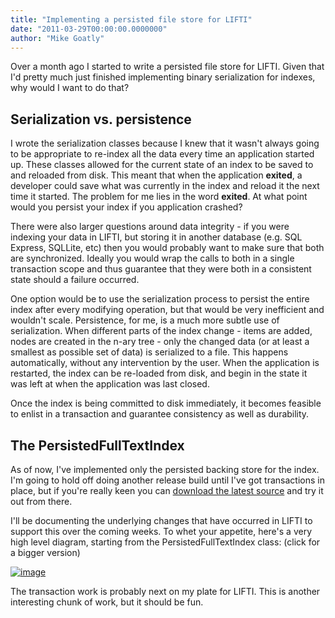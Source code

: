 ```yaml
---
title: "Implementing a persisted file store for LIFTI"
date: "2011-03-29T00:00:00.0000000"
author: "Mike Goatly"
---
```

Over a month ago I started to write a persisted file store for
LIFTI\. Given that I'd pretty much just finished implementing binary
serialization for indexes\, why would I want to do that?

## Serialization vs\. persistence

I wrote the serialization classes because I knew that it wasn't
always going to be appropriate to re\-index all the data every time
an application started up\. These classes allowed for the current
state of an index to be saved to and reloaded from disk\. This meant
that when the application **exited**\, a developer
could save what was currently in the index and reload it the next
time it started\. The problem for me lies in the word
**exited**\. At what point would you persist your index
if you application crashed?

There were also larger questions around data integrity \- if you
were indexing your data in LIFTI\, but storing it in another
database \(e\.g\. SQL Express\, SQLLite\, etc\) then you would probably
want to make sure that both are synchronized\. Ideally you would
wrap the calls to both in a single transaction scope and thus
guarantee that they were both in a consistent state should a
failure occurred\.

One option would be to use the serialization process to persist
the entire index after every modifying operation\, but that would be
very inefficient and wouldn't scale\. Persistence\, for me\, is a much
more subtle use of serialization\. When different parts of the index
change \- items are added\, nodes are created in the n\-ary tree \-
only the changed data \(or at least a smallest as possible set of
data\) is serialized to a file\. This happens automatically\, without
any intervention by the user\. When the application is restarted\,
the index can be re\-loaded from disk\, and begin in the state it was
left at when the application was last closed\.

Once the index is being committed to disk immediately\, it
becomes feasible to enlist in a transaction and guarantee
consistency as well as durability\.

## The PersistedFullTextIndex

As of now\, I've implemented only the persisted backing store for
the index\. I'm going to hold off doing another release build until
I've got transactions in place\, but if you're really keen you can
[download the latest source](http://lifti.codeplex.com/SourceControl/changeset/changes/56915) and try it out from
there\.

I'll be documenting the underlying changes that have occurred in
LIFTI to support this over the coming weeks\. To whet your appetite\,
here's a very high level diagram\, starting from the
PersistedFullTextIndex class: \(click for a bigger version\)

[![image](/images/post/Windows-Live-Writer_Implementing-a-persisted-file-store-for-_FA97_image_thumb.png)](/images/post/Windows-Live-Writer_Implementing-a-persisted-file-store-for-_FA97_image_2.png)

The transaction work is probably next on my plate for LIFTI\.
This is another interesting chunk of work\, but it should be
fun\.

